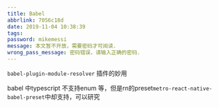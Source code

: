 ```yaml
---
title: Babel
abbrlink: 7056c18d
date: 2019-11-04 10:38:39
tags:
password: mikemessi
message: 本文暂不开放，需要密码才可阅读.
wrong_pass_message: 密码错误，请输入正确的密码.
---
```



`babel-plugin-module-resolver` 插件的妙用

babel 中typescript 不支持enum 等，但是rn的preset`metro-react-native-babel-preset`中却支持，可以研究
